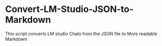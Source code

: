 # Convert-LM-Studio-JSON-to-Markdown
This script converts LM studio Chats from the JSON file to More readable Markdown 
